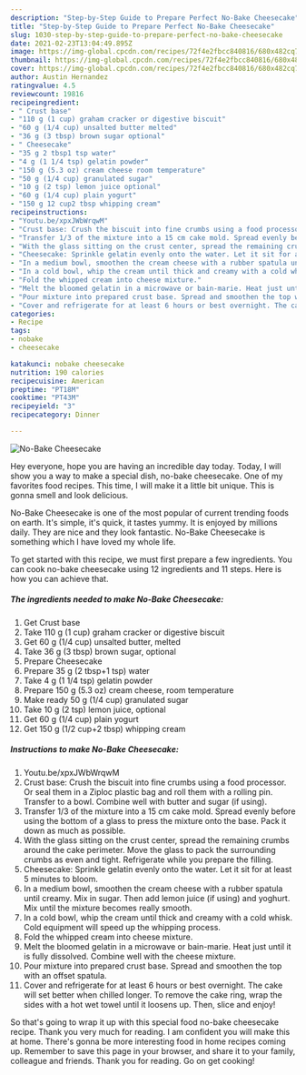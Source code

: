 ```yaml
---
description: "Step-by-Step Guide to Prepare Perfect No-Bake Cheesecake"
title: "Step-by-Step Guide to Prepare Perfect No-Bake Cheesecake"
slug: 1030-step-by-step-guide-to-prepare-perfect-no-bake-cheesecake
date: 2021-02-23T13:04:49.895Z
image: https://img-global.cpcdn.com/recipes/72f4e2fbcc840816/680x482cq70/no-bake-cheesecake-recipe-main-photo.jpg
thumbnail: https://img-global.cpcdn.com/recipes/72f4e2fbcc840816/680x482cq70/no-bake-cheesecake-recipe-main-photo.jpg
cover: https://img-global.cpcdn.com/recipes/72f4e2fbcc840816/680x482cq70/no-bake-cheesecake-recipe-main-photo.jpg
author: Austin Hernandez
ratingvalue: 4.5
reviewcount: 19816
recipeingredient:
- " Crust base"
- "110 g (1 cup) graham cracker or digestive biscuit"
- "60 g (1/4 cup) unsalted butter melted"
- "36 g (3 tbsp) brown sugar optional"
- " Cheesecake"
- "35 g 2 tbsp1 tsp water"
- "4 g (1 1/4 tsp) gelatin powder"
- "150 g (5.3 oz) cream cheese room temperature"
- "50 g (1/4 cup) granulated sugar"
- "10 g (2 tsp) lemon juice optional"
- "60 g (1/4 cup) plain yogurt"
- "150 g 12 cup2 tbsp whipping cream"
recipeinstructions:
- "Youtu.be/xpxJWbWrqwM"
- "Crust base: Crush the biscuit into fine crumbs using a food processor. Or seal them in a Ziploc plastic bag and roll them with a rolling pin. Transfer to a bowl. Combine well with butter and sugar (if using)."
- "Transfer 1/3 of the mixture into a 15 cm cake mold. Spread evenly before using the bottom of a glass to press the mixture onto the base. Pack it down as much as possible."
- "With the glass sitting on the crust center, spread the remaining crumbs around the cake perimeter. Move the glass to pack the surrounding crumbs as even and tight. Refrigerate while you prepare the filling."
- "Cheesecake: Sprinkle gelatin evenly onto the water. Let it sit for at least 5 minutes to bloom."
- "In a medium bowl, smoothen the cream cheese with a rubber spatula until creamy. Mix in sugar. Then add lemon juice (if using) and yoghurt. Mix until the mixture becomes really smooth."
- "In a cold bowl, whip the cream until thick and creamy with a cold whisk. Cold equipment will speed up the whipping process."
- "Fold the whipped cream into cheese mixture."
- "Melt the bloomed gelatin in a microwave or bain-marie. Heat just until it is fully dissolved. Combine well with the cheese mixture."
- "Pour mixture into prepared crust base. Spread and smoothen the top with an offset spatula."
- "Cover and refrigerate for at least 6 hours or best overnight. The cake will set better when chilled longer. To remove the cake ring, wrap the sides with a hot wet towel until it loosens up. Then, slice and enjoy!"
categories:
- Recipe
tags:
- nobake
- cheesecake

katakunci: nobake cheesecake 
nutrition: 190 calories
recipecuisine: American
preptime: "PT18M"
cooktime: "PT43M"
recipeyield: "3"
recipecategory: Dinner

---
```



![No-Bake Cheesecake](https://img-global.cpcdn.com/recipes/72f4e2fbcc840816/680x482cq70/no-bake-cheesecake-recipe-main-photo.jpg)

Hey everyone, hope you are having an incredible day today. Today, I will show you a way to make a special dish, no-bake cheesecake. One of my favorites food recipes. This time, I will make it a little bit unique. This is gonna smell and look delicious.

No-Bake Cheesecake is one of the most popular of current trending foods on earth. It's simple, it's quick, it tastes yummy. It is enjoyed by millions daily. They are nice and they look fantastic. No-Bake Cheesecake is something which I have loved my whole life.




To get started with this recipe, we must first prepare a few ingredients. You can cook no-bake cheesecake using 12 ingredients and 11 steps. Here is how you can achieve that.

<!--inarticleads1-->

##### The ingredients needed to make No-Bake Cheesecake:

1. Get  Crust base
1. Take 110 g (1 cup) graham cracker or digestive biscuit
1. Get 60 g (1/4 cup) unsalted butter, melted
1. Take 36 g (3 tbsp) brown sugar, optional
1. Prepare  Cheesecake
1. Prepare 35 g (2 tbsp+1 tsp) water
1. Take 4 g (1 1/4 tsp) gelatin powder
1. Prepare 150 g (5.3 oz) cream cheese, room temperature
1. Make ready 50 g (1/4 cup) granulated sugar
1. Take 10 g (2 tsp) lemon juice, optional
1. Get 60 g (1/4 cup) plain yogurt
1. Get 150 g (1/2 cup+2 tbsp) whipping cream




<!--inarticleads2-->

##### Instructions to make No-Bake Cheesecake:

1. Youtu.be/xpxJWbWrqwM
1. Crust base: Crush the biscuit into fine crumbs using a food processor. Or seal them in a Ziploc plastic bag and roll them with a rolling pin. Transfer to a bowl. Combine well with butter and sugar (if using).
1. Transfer 1/3 of the mixture into a 15 cm cake mold. Spread evenly before using the bottom of a glass to press the mixture onto the base. Pack it down as much as possible.
1. With the glass sitting on the crust center, spread the remaining crumbs around the cake perimeter. Move the glass to pack the surrounding crumbs as even and tight. Refrigerate while you prepare the filling.
1. Cheesecake: Sprinkle gelatin evenly onto the water. Let it sit for at least 5 minutes to bloom.
1. In a medium bowl, smoothen the cream cheese with a rubber spatula until creamy. Mix in sugar. Then add lemon juice (if using) and yoghurt. Mix until the mixture becomes really smooth.
1. In a cold bowl, whip the cream until thick and creamy with a cold whisk. Cold equipment will speed up the whipping process.
1. Fold the whipped cream into cheese mixture.
1. Melt the bloomed gelatin in a microwave or bain-marie. Heat just until it is fully dissolved. Combine well with the cheese mixture.
1. Pour mixture into prepared crust base. Spread and smoothen the top with an offset spatula.
1. Cover and refrigerate for at least 6 hours or best overnight. The cake will set better when chilled longer. To remove the cake ring, wrap the sides with a hot wet towel until it loosens up. Then, slice and enjoy!




So that's going to wrap it up with this special food no-bake cheesecake recipe. Thank you very much for reading. I am confident you will make this at home. There's gonna be more interesting food in home recipes coming up. Remember to save this page in your browser, and share it to your family, colleague and friends. Thank you for reading. Go on get cooking!
